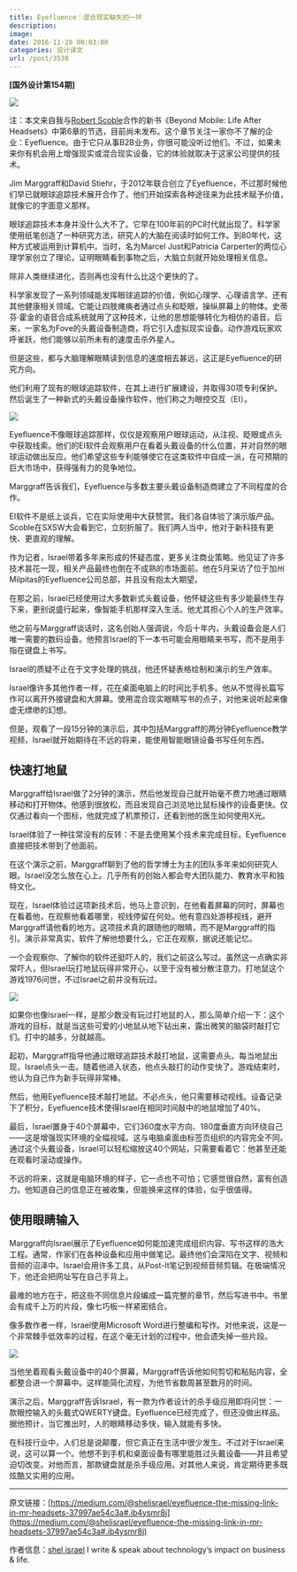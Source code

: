 ```yaml
---
title: Eyefluence：混合现实缺失的一环
description: 
image: 
date: 2016-11-20 00:03:08
categories: 设计译文
url: /post/3530
---
```


**[国外设计第154期]**

![](https://storage.fleek-internal.com/0a3a8890-e65e-47ce-93d7-0442b9209d38-bucket/blog/posts/2016-11/11-15/0-YpnyyrIb-nH8-U8h.jpg)

注：本文来自我与[Robert Scoble](https://www.facebook.com/RobertScoble?fref=ts)合作的新书《Beyond Mobile: Life After Headsets》中第6章的节选，目前尚未发布。这个章节关注一家你不了解的企业：Eyefluence。由于它只从事B2B业务，你很可能没听过他们。不过，如果未来你有机会用上增强现实或混合现实设备，它的体验就取决于这家公司提供的技术。

Jim Marggraff和David Stiehr，于2012年联合创立了Eyefluence，不过那时候他们早已就眼球追踪技术展开合作了。他们开始探索各种途径来为此技术赋予价值，就像它的字面意义那样。

眼球追踪技术本身并没什么大不了。它早在100年前的PC时代就出现了。科学家使用纸笔创造了一种研究方法，研究人的大脑在阅读时如何工作。到80年代，这种方式被运用到计算机中。当时，名为Marcel Just和Patricia Carperter的两位心理学家创立了理论，证明眼睛看到事物之后，大脑立刻就开始处理相关信息。

除非人类继续进化，否则再也没有什么比这个更快的了。

科学家发现了一系列领域能发挥眼球追踪的价值，例如心理学、心理语言学、还有其他健康相关领域。它能让四肢瘫痪者通过点头和眨眼，操纵屏幕上的物体。史蒂芬·霍金的语音合成系统就用了这种技术，让他的思想能够转化为相仿的语音。后来，一家名为Fove的头戴设备制造商，将它引入虚拟现实设备。动作游戏玩家欢呼雀跃，他们能够以前所未有的速度击杀外星人。

但是这些，都与大脑理解眼睛读到信息的速度相去甚远，这正是Eyefluence的研究方向。

他们利用了现有的眼球追踪软件，在其上进行扩展建设，并取得30项专利保护。然后诞生了一种新式的头戴设备操作软件，他们称之为眼控交互（EI）。

![](https://storage.fleek-internal.com/0a3a8890-e65e-47ce-93d7-0442b9209d38-bucket/blog/posts/2016-11/11-15/0-Pk-WwqOuxT0uGKTJ.jpg)

Eyefluence不像眼球追踪那样，仅仅是观察用户眼球运动，从注视、眨眼或点头中获取线索。他们的EI软件会观察用户在看着头戴设备的什么位置，并对自然的眼球运动做出反应。他们希望这些专利能够使它在这类软件中自成一派，在可预期的巨大市场中，获得强有力的竞争地位。

Marggraff告诉我们，Eyefluence与多数主要头戴设备制造商建立了不同程度的合作。

EI软件不是纸上谈兵，它在实际使用中大获赞赏。我们各自体验了演示版产品。Scoble在SXSW大会看到它，立刻折服了。我们两人当中，他对于新科技有更快、更直观的理解。

作为记者，Israel带着多年来形成的怀疑态度，更多关注商业策略。他见证了许多技术昙花一现，相关产品最终也倒在不成熟的市场面前。他在5月采访了位于加州Milpitas的Eyefluence公司总部，并且没有抱太大期望。

在那之前，Israel已经使用过大多数新式头戴设备，他怀疑这些有多少能最终生存下来，更别说盛行起来，像智能手机那样深入生活。他尤其担心个人的生产效率。

他之前与Marggraff谈话时，这名创始人强调说，今后十年内，头戴设备会是人们唯一需要的数码设备。他预言Israel的下一本书可能会用眼睛来书写，而不是用手指在键盘上书写。

Israel的质疑不止在于文字处理的挑战，他还怀疑表格绘制和演示的生产效率。

Israel像许多其他作者一样，花在桌面电脑上的时间比手机多。他从不觉得长篇写作可以离开外接键盘和大屏幕。使用混合现实眼睛写书的点子，对他来说听起来像虚无缥缈的幻想。

但是，观看了一段15分钟的演示后，其中包括Marggraff的两分钟Eyefluence教学视频，Israel就开始期待在不远的将来，能使用智能眼镜设备书写任何东西。

## 快速打地鼠

Marggraff给Israel做了2分钟的演示，然后他发现自己就开始毫不费力地通过眼睛移动和打开物体。他感到很放松，而且发现自己浏览地比鼠标操作的设备更快。仅仅通过看向一个图标，他就完成了机票预订，还看到他的医生如何使用X光。

Israel体验了一种往常没有的反转：不是去使用某个技术来完成目标，Eyefluence直接把技术带到了他面前。

在这个演示之前，Marggraff聊到了他的哲学博士为主的团队多年来如何研究人眼。Israel没怎么放在心上。几乎所有的创始人都会夸大团队能力、教育水平和独特文化。

现在，Israel体验过这项新技术后，他马上意识到，在他看着屏幕的同时，屏幕也在看着他，在观察他看着哪里，视线停留在何处。他有意四处游移视线，避开Marggraff请他看的地方。这项技术真的跟随他的眼睛，而不是Marggraff的指引。演示非常真实，软件了解他想要什么，它正在观察，据说还能记忆。

一个会观察你、了解你的软件还挺吓人的，我们之前这么写过。虽然这一点确实非常吓人，但Israel玩打地鼠玩得非常开心，以至于没有被分散注意力。打地鼠这个游戏1976问世，不过Israel之前并没有玩过。

![](https://storage.fleek-internal.com/0a3a8890-e65e-47ce-93d7-0442b9209d38-bucket/blog/posts/2016-11/11-15/0-hL5oiPUSZXGoiTXu.jpg)

如果你也像Israel一样，是那少数没有玩过打地鼠的人，那么简单介绍一下：这个游戏的目标，就是当这些可爱的小地鼠从地下钻出来，露出微笑的脑袋时敲打它们。打中的越多，分就越高。

起初，Marggraff指导他通过眼球追踪技术敲打地鼠，这需要点头。每当地鼠出现，Israel点头一击。随着他进入状态，他点头敲打的动作变快了。游戏结束时，他认为自己作为新手玩得非常棒。

然后，他用Eyefluence技术敲打地鼠。不必点头，他只需要移动视线。设备记录下了积分，Eyefluence技术使得Israel在相同时间敲中的地鼠增加了40%。

最后，Israel置身于40个屏幕中，它们360度水平方向、180度垂直方向环绕自己——这是增强现实环境的全幅视域。这与电脑桌面由标签页组织的内容完全不同。通过这个头戴设备，Israel可以轻松缩放这40个网站，只需要看着它：他甚至还能在观看时滚动或操作。

不远的将来，这就是电脑环境的样子，它一点也不可怕；它感觉很自然，富有创造力。他知道自己的信息正在被收集，但能换来这样的体验，似乎很值得。

## 使用眼睛输入

Marggraff向Israel展示了Eyefluence如何能加速完成组织内容、写书这样的浩大工程。通常，作家们在各种设备和应用中做笔记。最终他们会深陷在文字、视频和音频的沼泽中。Israel会用许多工具，从Post-It笔记到视频音频剪辑。在极端情况下，他还会把网址写在自己手背上。

最难的地方在于，把这些不同信息片段编成一篇完整的章节，然后写进书中。书里会有成千上万的片段，像七巧板一样紧密结合。

像多数作者一样，Israel使用Microsoft Word进行整编和写作。对他来说，这是一个非常棘手低效率的过程，在这个毫无计划的过程中，他会遗失掉一些片段。

![](https://storage.fleek-internal.com/0a3a8890-e65e-47ce-93d7-0442b9209d38-bucket/blog/posts/2016-11/11-15/0-MlqE3XetAtuDMRZ-.jpg)

当他坐着观看头戴设备中的40个屏幕，Marggraff告诉他如何剪切和粘贴内容，全都整合进一个屏幕中。这样能简化流程，为他节省数周甚至数月的时间。

演示之后，Marggraff告诉Israel，有一款为作者设计的杀手级应用即将问世：一款眼控输入的头戴式QWERTY键盘。Eyefluence已经完成了，但还没做出样品。据他预计，当它推出时，人的眼睛移动多快，输入就能有多快。

在科技行业中，人们总是说颠覆，但它真正在生活中很少发生。不过对于Israel来说，这可以算一个。他想不到手机和桌面设备有哪里能胜过头戴设备——并且希望迫切改变。对他而言，那款键盘就是杀手级应用。对其他人来说，肯定期待更多既炫酷又实用的应用。

---

原文链接：[https://medium.com/@shelisrael/eyefluence-the-missing-link-in-mr-headsets-37997ae54c3a#.ib4ysmr8j](https://medium.com/@shelisrael/eyefluence-the-missing-link-in-mr-headsets-37997ae54c3a#.ib4ysmr8j)

作者信息：[shel israel](https://medium.com/@shelisrael)
I write & speak about technology’s impact on business & life.